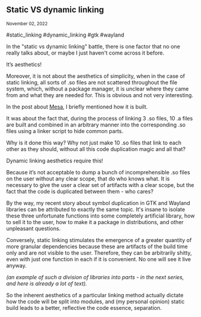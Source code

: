 ## Static VS dynamic linking
<sup> November 02, 2022 </sup>

#static_linking #dynamic_linking #gtk #wayland

In the "static vs dynamic linking" battle, there is one factor that no one really talks about, or maybe I just haven't come across it before.

It’s aesthetics!

Moreover, it is not about the aesthetics of simplicity, when in the case of static linking, all sorts of .so files are not scattered throughout the file system, which, without a package manager, it is unclear where they came from and what they are needed for. This is obvious and not very interesting.

In the post about [Mesa](8_Mesa.md), I briefly mentioned how it is built.

It was about the fact that, during the process of linking 3 .so files, 10 .a files are built and combined in an arbitrary manner into the corresponding .so files using a linker script to hide common parts.

Why is it done this way? Why not just make 10 .so files that link to each other as they should, without all this code duplication magic and all that?

Dynamic linking aesthetics require this!

Because it’s not acceptable to dump a bunch of incomprehensible .so files on the user without any clear scope, that do who knows what. It is necessary to give the user a clear set of artifacts with a clear scope, but the fact that the code is duplicated between them - who cares?

By the way, my recent story about symbol duplication in GTK and Wayland libraries can be attributed to exactly the same topic. It's insane to isolate these three unfortunate functions into some completely artificial library, how to sell it to the user, how to make it a package in distributions, and other unpleasant questions.

Conversely, static linking stimulates the emergence of a greater quantity of more granular dependencies because these are artifacts of the build time only and are not visible to the user. Therefore, they can be arbitrarily shitty, even with just one function in each if it is convenient. No one will see it live anyway.

*(an example of such a division of libraries into parts - in the next series, and here is already a lot of text).*

So the inherent aesthetics of a particular linking method actually dictate how the code will be split into modules, and (my personal opinion) static build leads to a better, reflective the code essence, separation.
